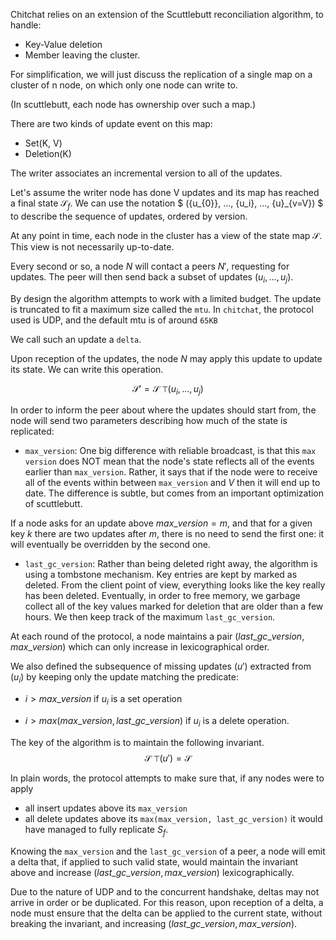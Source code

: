 Chitchat relies on an extension of the Scuttlebutt reconciliation algorithm, to handle:
- Key-Value deletion
- Member leaving the cluster.

For simplification, we will just discuss the replication of a single map on a cluster of n node, on which only one node can write to.

(In scuttlebutt, each node has ownership over such a map.)

There are two kinds of update event on this map:
- Set(K, V)
- Deletion(K)

The writer associates an incremental version to all of the updates.

Let's assume the writer node has done V updates and its map has reached a final
state $\mathcal{S}_f$.
We can use the notation $ ({u_{0}}, ..., {u_i}, ..., {u}_{v=V}) $ to describe the sequence of updates, ordered by version.

At any point in time, each node in the cluster has a view of the state map $\mathcal{S}$. This view is not necessarily up-to-date.

Every second or so, a node $N$ will contact a peers $N'$, requesting for updates. The peer will then send back a subset of updates $(u_i, ..., u_j)$.

By design the algorithm attempts to work with a limited budget. The update is truncated to fit a maximum size called the `mtu`. In `chitchat`, the protocol used is UDP, and the default mtu is of around `65KB`

We call such an update a `delta`.

Upon reception of the updates, the node $N$ may apply this update to update its state.
We can write this operation.

$$\mathcal{S}' = \mathcal{S}~ \top \left(u_i, ..., u_j\right)$$

In order to inform the peer about where the updates should start from, the
node will send two parameters describing how much of the state is replicated:

- `max_version`: One big difference with reliable broadcast, is that this `max version` does NOT mean that the node's state reflects all of the events earlier than
`max_version`. Rather, it says that if the node were to receive all of the events within between `max_version` and $V$ then it will end up to date.
The difference is subtle, but comes from an important optimization of scuttlebutt.

If a node asks for an update above $max\_version = m$, and that for a given key $k$ there are two updates after $m$, there is no need to send the first one: it will eventually be overridden by the second one.

- `last_gc_version`: Rather than being deleted right away, the algorithm is using a tombstone mechanism. Key entries are kept by marked as deleted. From the client point of view, everything looks like the key really has been deleted. Eventually, in order
to free memory, we garbage collect all of the key values marked for deletion that are older than a few hours. We then keep track of the maximum `last_gc_version`.

At each round of the protocol, a node maintains a pair $(last\_gc\_version, max\_version)$ which can only increase in lexicographical order.

We also defined the subsequence of missing updates $(u')$ extracted from $(u_i)$ by keeping only the update matching the predicate:

- $i > max\_version$ if $u_i$ is a set operation

- $i > max(max\_version, last\_gc\_version)$ if $u_i$ is a delete operation.

The key of the algorithm is to maintain the following invariant.
$$ \mathcal{S}~\top (u') = \mathcal{S}$$

In plain words, the protocol attempts to make sure that, if any nodes were to apply
- all insert updates above its `max_version`
- all delete updates above its `max(max_version, last_gc_version)`
it would have managed to fully replicate $S_f$.

Knowing the `max_version` and the `last_gc_version` of a peer, a node will emit a delta that, if applied to such valid state, would maintain the invariant above and
increase $(last\_gc\_version, max\_version)$ lexicographically.

Due to the nature of UDP and to the concurrent handshake, deltas may not arrive in order or be duplicated. For this reason, upon reception of a delta, a node must ensure that the delta can be applied to the current state, without breaking the invariant,
and increasing $(last\_gc\_version, max\_version)$.




